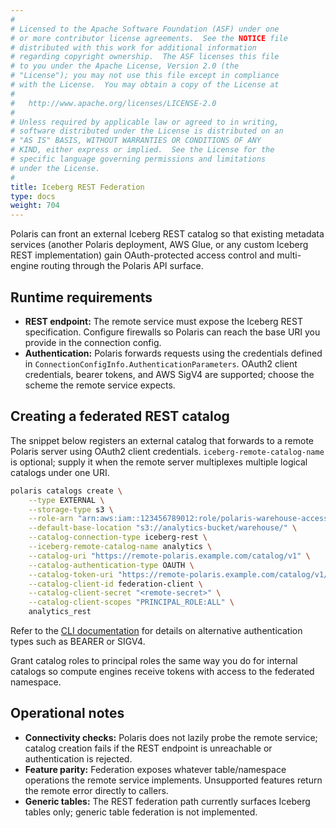 ```yaml
---
#
# Licensed to the Apache Software Foundation (ASF) under one
# or more contributor license agreements.  See the NOTICE file
# distributed with this work for additional information
# regarding copyright ownership.  The ASF licenses this file
# to you under the Apache License, Version 2.0 (the
# "License"); you may not use this file except in compliance
# with the License.  You may obtain a copy of the License at
#
#   http://www.apache.org/licenses/LICENSE-2.0
#
# Unless required by applicable law or agreed to in writing,
# software distributed under the License is distributed on an
# "AS IS" BASIS, WITHOUT WARRANTIES OR CONDITIONS OF ANY
# KIND, either express or implied.  See the License for the
# specific language governing permissions and limitations
# under the License.
#
title: Iceberg REST Federation
type: docs
weight: 704
---
```


Polaris can front an external Iceberg REST catalog so that existing metadata services (another
Polaris deployment, AWS Glue, or any custom Iceberg REST implementation) gain OAuth-protected access
control and multi-engine routing through the Polaris API surface.

## Runtime requirements

- **REST endpoint:** The remote service must expose the Iceberg REST specification. Configure
  firewalls so Polaris can reach the base URI you provide in the connection config.
- **Authentication:** Polaris forwards requests using the credentials defined in
  `ConnectionConfigInfo.AuthenticationParameters`. OAuth2 client credentials, bearer tokens, and AWS
  SigV4 are supported; choose the scheme the remote service expects.

## Creating a federated REST catalog

The snippet below registers an external catalog that forwards to a remote Polaris server using OAuth2
client credentials. `iceberg-remote-catalog-name` is optional; supply it when the remote server multiplexes
multiple logical catalogs under one URI.

```bash
polaris catalogs create \
    --type EXTERNAL \
    --storage-type s3 \
    --role-arn "arn:aws:iam::123456789012:role/polaris-warehouse-access" \
    --default-base-location "s3://analytics-bucket/warehouse/" \
    --catalog-connection-type iceberg-rest \
    --iceberg-remote-catalog-name analytics \
    --catalog-uri "https://remote-polaris.example.com/catalog/v1" \
    --catalog-authentication-type OAUTH \
    --catalog-token-uri "https://remote-polaris.example.com/catalog/v1/oauth/tokens" \
    --catalog-client-id federation-client \
    --catalog-client-secret "<remote-secret>" \
    --catalog-client-scopes "PRINCIPAL_ROLE:ALL" \
    analytics_rest
```

Refer to the [CLI documentation](../command-line-interface.md#catalogs) for details on alternative authentication types such as BEARER or SIGV4.

Grant catalog roles to principal roles the same way you do for internal catalogs so compute engines
receive tokens with access to the federated namespace.

## Operational notes

- **Connectivity checks:** Polaris does not lazily probe the remote service; catalog creation fails if
  the REST endpoint is unreachable or authentication is rejected.
- **Feature parity:** Federation exposes whatever table/namespace operations the remote service
  implements. Unsupported features return the remote error directly to callers.
- **Generic tables:** The REST federation path currently surfaces Iceberg tables only; generic table
  federation is not implemented.
